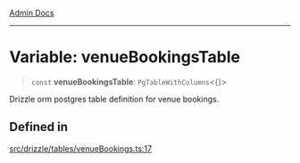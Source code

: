 [Admin Docs](/)

***

# Variable: venueBookingsTable

> `const` **venueBookingsTable**: `PgTableWithColumns`\<\{\}\>

Drizzle orm postgres table definition for venue bookings.

## Defined in

[src/drizzle/tables/venueBookings.ts:17](https://github.com/NishantSinghhhhh/talawa-api/blob/05ae6a4794762096d917a90a3af0db22b7c47392/src/drizzle/tables/venueBookings.ts#L17)

